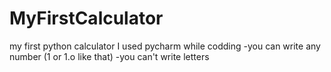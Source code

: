 # MyFirstCalculator
my first python calculator
I used pycharm while codding
-you can write any number (1 or 1.o like that)
-you can't write letters
